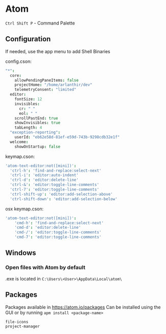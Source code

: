 # Atom

`Ctrl Shift P` - Command Palette

## Configuration

If needed, use the app menu to add Shell Binaries

config.cson:

```cson
"*":
  core:
    allowPendingPaneItems: false
    projectHome: "/home/arlanthir/dev"
    telemetryConsent: "limited"
  editor:
    fontSize: 12
    invisibles:
      cr: " "
      eol: " "
    scrollPastEnd: true
    showInvisibles: true
    tabLength: 4
  "exception-reporting":
    userId: "eb62e58d-81ef-e59d-743b-9298cdb32e1f"
  welcome:
    showOnStartup: false
```

keymap.cson:

```cson
'atom-text-editor:not([mini])':
  'ctrl-h': 'find-and-replace:select-next'
  'ctrl-i': 'editor:auto-indent'
  'ctrl-d': 'editor:delete-line'
  'ctrl-&': 'editor:toggle-line-comments'
  'ctrl-7': 'editor:toggle-line-comments'
  'ctrl-shift-up': 'editor:add-selection-above'
  'ctrl-shift-down': 'editor:add-selection-below'
```

osx keymap.cson:

```cson
'atom-text-editor:not([mini])':
    'cmd-h': 'find-and-replace:select-next'
    'cmd-d': 'editor:delete-line'
    'cmd-/': 'editor:toggle-line-comments'
    'cmd-7': 'editor:toggle-line-comments'
```

## Windows

### Open files with Atom by default
.exe is located in `C:\Users\<User>\AppData\Local\atom\`

## Packages
Packages available in https://atom.io/packages
Can be installed using the GUI or by running
`apm install <package-name>`

```
file-icons
project-manager
```

